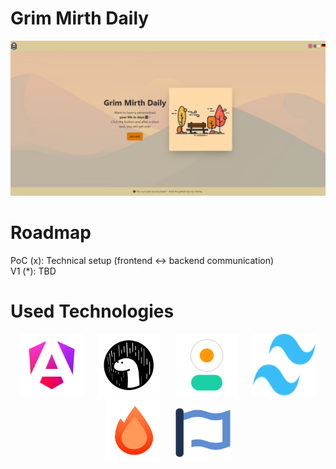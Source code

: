 ﻿# Grim Mirth Daily
<img src="readme-assets/welcome_screen.png" alt="Grim Mirth Daily home screen">

# Roadmap

PoC (x): Technical setup (frontend <-> backend communication) <br>
V1 (*): TBD


# Used Technologies

<p align="center">
  <a href="https://angular.dev"><img src="readme-assets/angular.png" alt="Angular Logo" height="100" width="100" hspace="10"></a>
  <a href="https://deno.com"><img src="readme-assets/deno.png" alt="Deno Logo" height="100" width="100" hspace="10"></a>
  <a href="https://daisyui.com/"><img src="readme-assets/daisyui.png" alt="DaisyUI Logo" height="100" width="100" hspace="10"></a>
  <a href="https://tailwindcss.com/"><img src="readme-assets/tailwind.svg" alt="Tailwind Logo" height="100" width="100" hspace="10"></a>
  <a href="https://hono.dev/"><img src="readme-assets/hono.png" alt="Hono Logo" height="100" hspace="10"></a>
  <a href="https://fontawesome.com/"><img src="readme-assets/fontawesome.svg" alt="Font Awesome Logo" height="90" width="90" hspace="10"></a>
</p>

